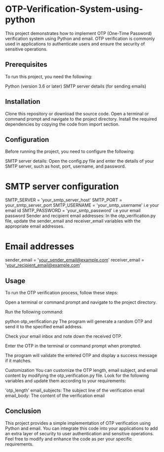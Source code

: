 # OTP-Verification-System-using-python
This project demonstrates how to implement OTP (One-Time Password) verification system using Python and email. OTP verification is commonly used in applications to authenticate users and ensure the security of sensitive operations.

## Prerequisites
To run this project, you need the following:

Python (version 3.6 or later)
SMTP server details (for sending emails)
## Installation
Clone this repository or download the source code.
Open a terminal or command prompt and navigate to the project directory.
Install the required dependencies by copying the code from import section.
## Configuration
Before running the project, you need to configure the following:

SMTP server details: Open the config.py file and enter the details of your SMTP server, such as host, port, username, and password.

# SMTP server configuration
SMTP_SERVER = 'your_smtp_server_host'
SMTP_PORT = your_smtp_server_port
SMTP_USERNAME = 'your_smtp_username'     i.e your email id
SMTP_PASSWORD = 'your_smtp_password'     i.e your email password
Sender and recipient email addresses: In the otp_verification.py file, update the sender_email and receiver_email variables with the appropriate email addresses.

# Email addresses
sender_email = 'your_sender_email@example.com'
receiver_email = 'your_recipient_email@example.com'
## Usage
To run the OTP verification process, follow these steps:

Open a terminal or command prompt and navigate to the project directory.

Run the following command:

python otp_verification.py
The program will generate a random OTP and send it to the specified email address.

Check your email inbox and note down the received OTP.

Enter the OTP in the terminal or command prompt when prompted.

The program will validate the entered OTP and display a success message if it matches.

Customization
You can customize the OTP length, email subject, and email content by modifying the otp_verification.py file. Look for the following variables and update them according to your requirements:

'otp_length'
email_subjects: The subject line of the verification email
email_body: The content of the verification email
## Conclusion
This project provides a simple implementation of OTP verification using Python and email. You can integrate this code into your applications to add an extra layer of security to user authentication and sensitive operations. Feel free to modify and enhance the code as per your specific requirements.

